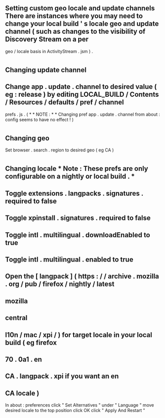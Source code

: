 #
Setting
custom
geo
locale
and
update
channels
There
are
instances
where
you
may
need
to
change
your
local
build
'
s
locale
geo
and
update
channel
(
such
as
changes
to
the
visibility
of
Discovery
Stream
on
a
per
-
geo
/
locale
basis
in
ActivityStream
.
jsm
)
.
#
#
Changing
update
channel
-
Change
app
.
update
.
channel
to
desired
value
(
eg
:
release
)
by
editing
LOCAL_BUILD
/
Contents
/
Resources
/
defaults
/
pref
/
channel
-
prefs
.
js
.
(
*
*
NOTE
:
*
*
Changing
pref
app
.
update
.
channel
from
about
:
config
seems
to
have
no
effect
!
)
#
#
Changing
geo
-
Set
browser
.
search
.
region
to
desired
geo
(
eg
CA
)
#
#
Changing
locale
*
Note
:
These
prefs
are
only
configurable
on
a
nightly
or
local
build
.
*
-
Toggle
extensions
.
langpacks
.
signatures
.
required
to
false
-
Toggle
xpinstall
.
signatures
.
required
to
false
-
Toggle
intl
.
multilingual
.
downloadEnabled
to
true
-
Toggle
intl
.
multilingual
.
enabled
to
true
-
Open
the
[
langpack
]
(
https
:
/
/
archive
.
mozilla
.
org
/
pub
/
firefox
/
nightly
/
latest
-
mozilla
-
central
-
l10n
/
mac
/
xpi
/
)
for
target
locale
in
your
local
build
(
eg
firefox
-
70
.
0a1
.
en
-
CA
.
langpack
.
xpi
if
you
want
an
en
-
CA
locale
)
-
In
about
:
preferences
click
"
Set
Alternatives
"
under
"
Language
"
move
desired
locale
to
the
top
position
click
OK
click
"
Apply
And
Restart
"
